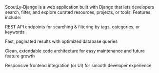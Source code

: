 ScoutLy-Django is a web application built with Django that lets developers search, filter, and explore curated resources, projects, or tools. Features include:

REST API endpoints for searching & filtering by tags, categories, or keywords

Fast, paginated results with optimized database queries

Clean, extendable code architecture for easy maintenance and future feature growth

Responsive frontend integration (or UI) for smooth developer experience
